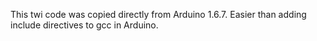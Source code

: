This twi code was copied directly from Arduino 1.6.7. Easier than adding include directives to gcc in Arduino.
